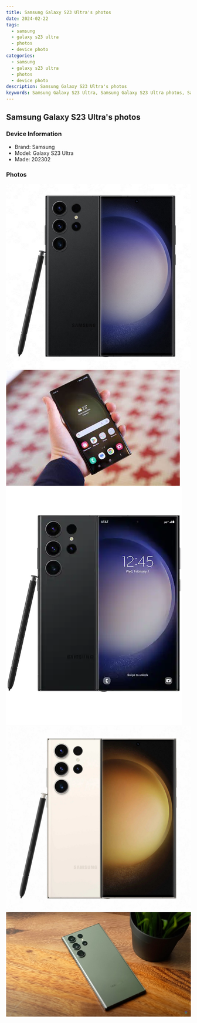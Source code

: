 ```yaml
---
title: Samsung Galaxy S23 Ultra's photos
date: 2024-02-22
tags: 
  - samsung
  - galaxy s23 ultra
  - photos
  - device photo
categories: 
  - samsung
  - galaxy s23 ultra
  - photos
  - device photo
description: Samsung Galaxy S23 Ultra's photos
keywords: Samsung Galaxy S23 Ultra, Samsung Galaxy S23 Ultra photos, Samsung Galaxy S23 Ultra device photo
---
```


## Samsung Galaxy S23 Ultra's photos

### Device Information

- Brand: Samsung
- Model: Galaxy S23 Ultra
- Made: 202302

### Photos

![/images/best-assets/devices/samsung/samsung-galaxy-s23-ultra/1.jpg](/images/best-assets/devices/samsung/samsung-galaxy-s23-ultra/1.jpg)
![/images/best-assets/devices/samsung/samsung-galaxy-s23-ultra/2.jpg](/images/best-assets/devices/samsung/samsung-galaxy-s23-ultra/2.jpg)
![/images/best-assets/devices/samsung/samsung-galaxy-s23-ultra/3.jpg](/images/best-assets/devices/samsung/samsung-galaxy-s23-ultra/3.jpg)
![/images/best-assets/devices/samsung/samsung-galaxy-s23-ultra/4.jpg](/images/best-assets/devices/samsung/samsung-galaxy-s23-ultra/4.jpg)
![/images/best-assets/devices/samsung/samsung-galaxy-s23-ultra/5.jpg](/images/best-assets/devices/samsung/samsung-galaxy-s23-ultra/5.jpg)
